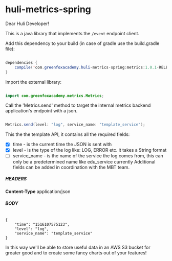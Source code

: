 # huli-metrics-spring

Dear Huli Developer!

This is a java library that implements the `/event` endpoint client.

Add this dependency to your build (in case of gradle use the build.gradle file):

```java

dependencies {
	compile('com.greenfoxacademy.huli-metrics-spring:metrics:1.0.1-RELEASE')
}

```

Import the external library:

```java

import com.greenfoxacademy.metrics.Metrics;

```

Call the 'Metrics.send' method to target the internal metrics backend 
application's endpoint with a json.

```java

Metrics.send(level: "log", service_name: "template_service");

```

This the the template API, it contains all the required fields:
- [x] time - is the current time the JSON is sent with
- [x] level - is the type of the log like: LOG, ERROR etc. it takes a String format
- [ ] service_name - is the name of the service the log comes from, this can only be a 
predetermined name like edu_service currently
Additional fields can be added in coordination with the MBT team.

##### HEADERS
**Content-Type** application/json

##### BODY
```

{
	"time": "1516107575123",
	"level": "log",
	"service_name": "template_service"
}

```

In this way we'll be able to store useful data in an AWS S3 bucket for greater good and 
to create some fancy charts out of your features!
